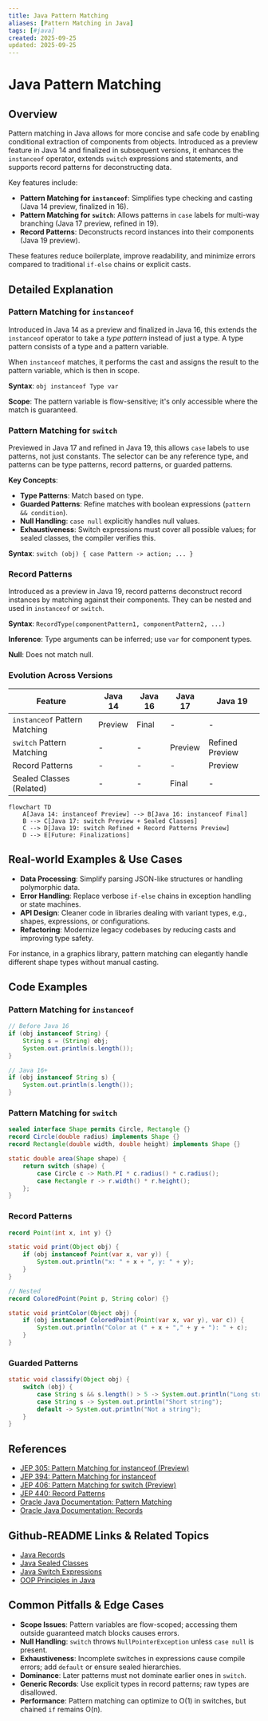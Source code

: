 ```yaml
---
title: Java Pattern Matching
aliases: [Pattern Matching in Java]
tags: [#java]
created: 2025-09-25
updated: 2025-09-25
---
```


# Java Pattern Matching

## Overview

Pattern matching in Java allows for more concise and safe code by enabling conditional extraction of components from objects. Introduced as a preview feature in Java 14 and finalized in subsequent versions, it enhances the `instanceof` operator, extends `switch` expressions and statements, and supports record patterns for deconstructing data.

Key features include:
- **Pattern Matching for `instanceof`**: Simplifies type checking and casting (Java 14 preview, finalized in 16).
- **Pattern Matching for `switch`**: Allows patterns in `case` labels for multi-way branching (Java 17 preview, refined in 19).
- **Record Patterns**: Deconstructs record instances into their components (Java 19 preview).

These features reduce boilerplate, improve readability, and minimize errors compared to traditional `if-else` chains or explicit casts.

## Detailed Explanation

### Pattern Matching for `instanceof`

Introduced in Java 14 as a preview and finalized in Java 16, this extends the `instanceof` operator to take a *type pattern* instead of just a type. A type pattern consists of a type and a pattern variable.

When `instanceof` matches, it performs the cast and assigns the result to the pattern variable, which is then in scope.

**Syntax**: `obj instanceof Type var`

**Scope**: The pattern variable is flow-sensitive; it's only accessible where the match is guaranteed.

### Pattern Matching for `switch`

Previewed in Java 17 and refined in Java 19, this allows `case` labels to use patterns, not just constants. The selector can be any reference type, and patterns can be type patterns, record patterns, or guarded patterns.

**Key Concepts**:
- **Type Patterns**: Match based on type.
- **Guarded Patterns**: Refine matches with boolean expressions (`pattern && condition`).
- **Null Handling**: `case null` explicitly handles null values.
- **Exhaustiveness**: Switch expressions must cover all possible values; for sealed classes, the compiler verifies this.

**Syntax**: `switch (obj) { case Pattern -> action; ... }`

### Record Patterns

Introduced as a preview in Java 19, record patterns deconstruct record instances by matching against their components. They can be nested and used in `instanceof` or `switch`.

**Syntax**: `RecordType(componentPattern1, componentPattern2, ...)`

**Inference**: Type arguments can be inferred; use `var` for component types.

**Null**: Does not match null.

### Evolution Across Versions

| Feature | Java 14 | Java 16 | Java 17 | Java 19 |
|---------|---------|---------|---------|--------|
| `instanceof` Pattern Matching | Preview | Final | - | - |
| `switch` Pattern Matching | - | - | Preview | Refined Preview |
| Record Patterns | - | - | - | Preview |
| Sealed Classes (Related) | - | - | Final | - |

```mermaid
flowchart TD
    A[Java 14: instanceof Preview] --> B[Java 16: instanceof Final]
    B --> C[Java 17: switch Preview + Sealed Classes]
    C --> D[Java 19: switch Refined + Record Patterns Preview]
    D --> E[Future: Finalizations]
```

## Real-world Examples & Use Cases

- **Data Processing**: Simplify parsing JSON-like structures or handling polymorphic data.
- **Error Handling**: Replace verbose `if-else` chains in exception handling or state machines.
- **API Design**: Cleaner code in libraries dealing with variant types, e.g., shapes, expressions, or configurations.
- **Refactoring**: Modernize legacy codebases by reducing casts and improving type safety.

For instance, in a graphics library, pattern matching can elegantly handle different shape types without manual casting.

## Code Examples

### Pattern Matching for `instanceof`

```java
// Before Java 16
if (obj instanceof String) {
    String s = (String) obj;
    System.out.println(s.length());
}

// Java 16+
if (obj instanceof String s) {
    System.out.println(s.length());
}
```

### Pattern Matching for `switch`

```java
sealed interface Shape permits Circle, Rectangle {}
record Circle(double radius) implements Shape {}
record Rectangle(double width, double height) implements Shape {}

static double area(Shape shape) {
    return switch (shape) {
        case Circle c -> Math.PI * c.radius() * c.radius();
        case Rectangle r -> r.width() * r.height();
    };
}
```

### Record Patterns

```java
record Point(int x, int y) {}

static void print(Object obj) {
    if (obj instanceof Point(var x, var y)) {
        System.out.println("x: " + x + ", y: " + y);
    }
}

// Nested
record ColoredPoint(Point p, String color) {}

static void printColor(Object obj) {
    if (obj instanceof ColoredPoint(Point(var x, var y), var c)) {
        System.out.println("Color at (" + x + "," + y + "): " + c);
    }
}
```

### Guarded Patterns

```java
static void classify(Object obj) {
    switch (obj) {
        case String s && s.length() > 5 -> System.out.println("Long string");
        case String s -> System.out.println("Short string");
        default -> System.out.println("Not a string");
    }
}
```

## References

- [JEP 305: Pattern Matching for instanceof (Preview)](https://openjdk.org/jeps/305)
- [JEP 394: Pattern Matching for instanceof](https://openjdk.org/jeps/394)
- [JEP 406: Pattern Matching for switch (Preview)](https://openjdk.org/jeps/406)
- [JEP 440: Record Patterns](https://openjdk.org/jeps/440)
- [Oracle Java Documentation: Pattern Matching](https://docs.oracle.com/en/java/javase/19/language/pattern-matching.html)
- [Oracle Java Documentation: Records](https://docs.oracle.com/en/java/javase/19/language/records.html)

## Github-README Links & Related Topics

- [Java Records](../java-records/)
- [Java Sealed Classes](../java-sealed-classes/)
- [Java Switch Expressions](../java-switch-expressions/)
- [OOP Principles in Java](../oop-principles-in-java/)

## Common Pitfalls & Edge Cases

- **Scope Issues**: Pattern variables are flow-scoped; accessing them outside guaranteed match blocks causes errors.
- **Null Handling**: `switch` throws `NullPointerException` unless `case null` is present.
- **Exhaustiveness**: Incomplete switches in expressions cause compile errors; add `default` or ensure sealed hierarchies.
- **Dominance**: Later patterns must not dominate earlier ones in `switch`.
- **Generic Records**: Use explicit types in record patterns; raw types are disallowed.
- **Performance**: Pattern matching can optimize to O(1) in switches, but chained `if` remains O(n).